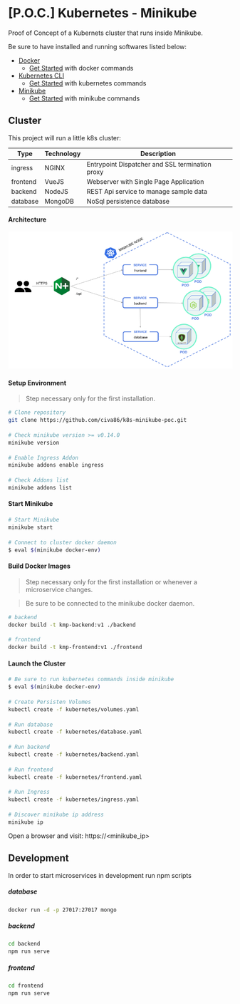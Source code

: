 # [P.O.C.] Kubernetes - Minikube

Proof of Concept of a Kubernets cluster that runs inside Minikube.

Be sure to have installed and running softwares listed below:

- [Docker](https://www.docker.com/)
  - [Get Started](./docs/docker.md) with docker commands
- [Kubernetes CLI](https://kubernetes.io/docs/tasks/tools/install-kubectl/)
  - [Get Started](./docs/kubernetes.md) with kubernetes commands
- [Minikube](https://github.com/kubernetes/minikube)
  - [Get Started](./docs/minikube.md) with minikube commands

## Cluster

This project will run a little k8s cluster:

| Type     | Technology | Description                                     |
| -------- | ---------- | ----------------------------------------------- |
| ingress  | NGINX      | Entrypoint Dispatcher and SSL termination proxy |
| frontend | VueJS      | Webserver with Single Page Application          |
| backend  | NodeJS     | REST Api service to manage sample data          |
| database | MongoDB    | NoSql persistence database                      |

#### Architecture

![architecture](docs/architecture.png 'Architecture Scheme')

#### Setup Environment

> Step necessary only for the first installation.

```bash
# Clone repository
git clone https://github.com/civa86/k8s-minikube-poc.git

# Check minikube version >= v0.14.0
minikube version

# Enable Ingress Addon
minikube addons enable ingress

# Check Addons list
minikube addons list
```

#### Start Minikube

```bash
# Start Minikube
minikube start

# Connect to cluster docker daemon
$ eval $(minikube docker-env)
```

#### Build Docker Images

> Step necessary only for the first installation or whenever a microservice changes.

> Be sure to be connected to the minikube docker daemon.

```bash
# backend
docker build -t kmp-backend:v1 ./backend

# frontend
docker build -t kmp-frontend:v1 ./frontend
```

#### Launch the Cluster

```bash
# Be sure to run kubernetes commands inside minikube
$ eval $(minikube docker-env)

# Create Persisten Volumes
kubectl create -f kubernetes/volumes.yaml

# Run database
kubectl create -f kubernetes/database.yaml

# Run backend
kubectl create -f kubernetes/backend.yaml

# Run frontend
kubectl create -f kubernetes/frontend.yaml

# Run Ingress
kubectl create -f kubernetes/ingress.yaml

# Discover minikube ip address
minikube ip
```

Open a browser and visit: https://<minikube_ip>

## Development

In order to start microservices in development run npm scripts

##### database

```bash
docker run -d -p 27017:27017 mongo
```

##### backend

```bash
cd backend
npm run serve
```

##### frontend

```bash
cd frontend
npm run serve
```
